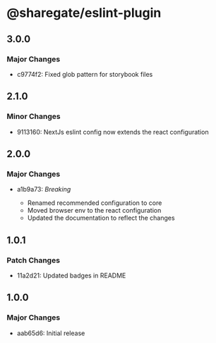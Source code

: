 # @sharegate/eslint-plugin

## 3.0.0

### Major Changes

- c9774f2: Fixed glob pattern for storybook files

## 2.1.0

### Minor Changes

- 9113160: NextJs eslint config now extends the react configuration

## 2.0.0

### Major Changes

- a1b9a73: _Breaking_

  - Renamed recommended configuration to core
  - Moved browser env to the react configuration
  - Updated the documentation to reflect the changes

## 1.0.1

### Patch Changes

- 11a2d21: Updated badges in README

## 1.0.0

### Major Changes

- aab65d6: Initial release
